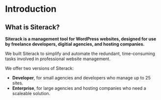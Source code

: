 # Introduction

## What is Siterack?
**Siterack is a management tool for WordPress websites, designed for use by freelance developers, digitial agencies, and hosting companies.**

We built Siterack to simplify and automate the redundant, time-consuming tasks involved in professional website management.  

We offer two versions of Siterack:
-  **Developer**, for small agencies and developers who manage up to 25 sites. 
-  **Enterprise**, for large agencies and hosting companies who need a scaleable solution. 

<!-- I have recorded a quick demo to show some of the features on Cronhub. 

<iframe src="https://player.vimeo.com/video/420809493" width="640" height="480" frameborder="0" allow="autoplay; fullscreen" allowfullscreen></iframe> -->

<!-- ## Developer
Siterack Developer combines all of the Siterack features into a manageable system that is easily operated by a single individual. However, because of the team feature, it is possible to have multiple members accessing and managing the sites associated with the account. 

The team feature can be used as a method for client colaboration 



## Enterprise -->




